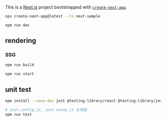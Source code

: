 This is a [Next.js](https://nextjs.org/) project bootstrapped with [`create-next-app`](https://github.com/vercel/next.js/tree/canary/packages/create-next-app).

``` sh
npx create-next-app@latest --ts next-sample

npm run dev
```

## rendering

### SSG

``` sh
npm run build

npm run start
```

## unit test

``` sh
npm install --save-dev jest @testing-library/react @testing-library/jest-dom jest-environment-jsdom

# jest.config.js, jest.setup.js を用意
npm run test
```
